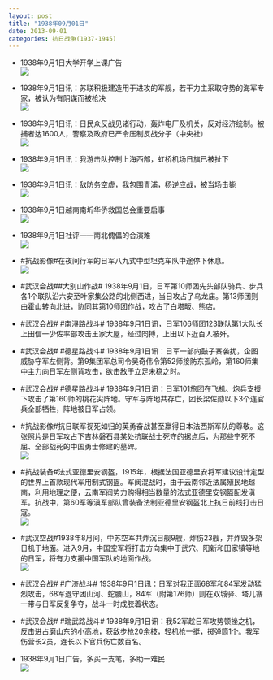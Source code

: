 ```yaml
---
layout: post
title: "1938年09月01日"
date: 2013-09-01
categories: 抗日战争(1937-1945)
---
```


<meta name="referrer" content="no-referrer" />

- 1938年9月1日大学开学上课广告 <br/><img src="https://ww4.sinaimg.cn/large/aca367d8jw1e87cpt7mr2j207113n76o.jpg" />

- 1938年9月1日讯：苏联积极建造用于进攻的军舰，若干力主采取守势的海军专家，被认为有阴谋而被枪决 <br/><img src="https://ww1.sinaimg.cn/large/aca367d8jw1e87azxp5b9j20c10j2mz1.jpg" />

- 1938年9月1日讯：日民众反战见诸行动，轰炸电厂及机关，反对经济统制。被捕者达1600人，警察及政府已严令压制反战分子（中央社） <br/><img src="https://ww2.sinaimg.cn/large/aca367d8jw1e879bcrik1j207a13gq5x.jpg" />

- 1938年9月1日讯：我游击队控制上海西部，虹桥机场日旗已被扯下 <br/><img src="https://ww1.sinaimg.cn/large/aca367d8jw1e877ivkivmj209w0p1769.jpg" />

- 1938年9月1日讯：敌防务空虚，我包围青浦，杨逆应战，被当场击毙 <br/><img src="https://ww1.sinaimg.cn/large/aca367d8jw1e875scgltxj20ah0d8myd.jpg" />

- 1938年9月1日越南南圻华侨救国总会重要启事 <br/><img src="https://ww1.sinaimg.cn/large/aca367d8jw1e8741tv9axj204o132wg6.jpg" />

- 1938年9月1日社评——南北傀儡的合演难 <br/><img src="https://ww2.sinaimg.cn/large/aca367d8jw1e872bmh98aj20c10thaef.jpg" />

- #抗战影像#在夜间行军的日军八九式中型坦克车队中途停下休息。 <br/><img src="https://ww3.sinaimg.cn/large/aca367d8jw1e870b15a9sj20hs0dm40a.jpg" />

- #武汉会战##大别山作战# 1938年9月1日，日军第10师团先头部队骑兵、步兵各1个联队沿六安至叶家集公路的北侧西进，当日攻占了乌龙庙。第13师团则由霍山转向北进，协同其第10师团作战，攻占了白塔畈、熊店。 

- #武汉会战# #南浔路战斗# 1938年9月1日讯，日军106师团123联队第1大队长上田信一少佐率部攻击王家大屋，经过肉搏，上田以下近百人被歼。 

- #武汉会战# #德星路战斗# 1938年9月1日讯：日军一部向鼓子寨袭扰，企图威胁守军左侧背。第9集团军总司令吴奇伟令第52师接防东孤岭，第160师集中主力向日军左侧背攻击，欲击敌于立足未稳之时。 

- #武汉会战# #德星路战斗# 1938年9月1日讯：日军101旅团在飞机、炮兵支援下攻击了第160师的桃花尖阵地。守军与阵地共存亡，团长梁佐勋以下3个连官兵全部牺牲，阵地被日军占领。 

- #抗战影像#抗日联军视死如归的英勇奋战甚至赢得日本法西斯军队的尊敬。这张照片是日军攻占下吉林磐石县某处抗联战士死守的据点后，为那些宁死不屈、全部战死的中国勇士修建的墓碑。 <br/><img src="https://ww1.sinaimg.cn/large/aca367d8jw1e86td8rk9sj20do09v74y.jpg" />

- #抗战装备#法式亚德里安钢盔，1915年，根据法国亚德里安将军建议设计定型的世界上首款现代军用制式钢盔。军阀混战时，由于云南邻近法属殖民地越南，利用地理之便，云南军阀势力购得相当数量的法式亚德里安钢盔配发滇军。抗战中，第60军等滇军部队曾装备法制亚德里安钢盔北上抗日前线打击日寇。 <br/><img src="https://ww2.sinaimg.cn/large/aca367d8jw1e86rn2hmyvj20c10z4goh.jpg" />

- #武汉空战#1938年8月间，中苏空军共炸沉日舰9艘，炸伤23艘，并炸毁多架日机于地面。进入9月，中国空军将打击方向集中于武穴、阳新和田家镇等地的日军，将有力支援中国军队的地面作战。 <br/><img src="https://ww3.sinaimg.cn/large/aca367d8jw1e86qr1p8fxj20b408vmy5.jpg" />

- #武汉会战# #广济战斗# 1938年9月1日讯：日军对我正面68军和84军发动猛烈攻击，68军退守团山河、蛇腰山，84军（附第176师）则在双城驿、塔儿寨一带与日军反复争夺，战斗一时成胶着状态。 

- #武汉会战# #瑞武路战斗# 1938年9月1日讯：我52军趁日军攻势顿挫之机，反击进占磨山东的小高地，获敌步枪20余枝，轻机枪一挺，掷弹筒1个。我军伤营长2员，连长以下官兵伤亡数百名。 

- 1938年9月1日广告，多买一支笔，多助一难民 <br/><img src="https://ww4.sinaimg.cn/large/aca367d8jw1e86mpcuterj203b0lwgm2.jpg" />

